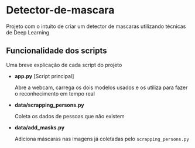 # Detector-de-mascara
Projeto com o intuito de criar um detector de mascaras utilizando técnicas de Deep Learning 

## Funcionalidade dos scripts

Uma breve explicação de cada script do projeto

* **app.py** [Script principal]

    Abre a webcam, carrega os dois modelos usados e os utiliza para fazer o reconhecimento em tempo real

* **data/scrapping_persons.py**

    Coleta os dados de pessoas que não existem

* **data/add_masks.py**

    Adiciona máscaras nas imagens já coletadas pelo `scrapping_persons.py`
    
